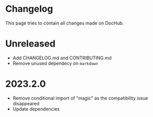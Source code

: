 # Changelog

This page tries to contain all changes made on DocHub.

# Unreleased

 * Add CHANGELOG.md and CONTRIBUTING.md
 * Remove unused dependecy on `markdown`

# 2023.2.0

 * Remove conditional import of "magic" as the compatibility issue disappeared
 * Update dependencies
